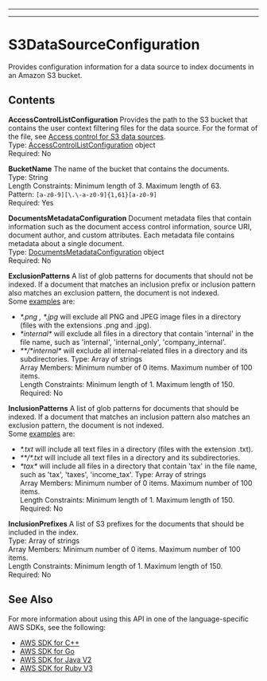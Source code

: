 --------

--------

# S3DataSourceConfiguration<a name="API_S3DataSourceConfiguration"></a>

Provides configuration information for a data source to index documents in an Amazon S3 bucket\.

## Contents<a name="API_S3DataSourceConfiguration_Contents"></a>

 **AccessControlListConfiguration**   <a name="Kendra-Type-S3DataSourceConfiguration-AccessControlListConfiguration"></a>
Provides the path to the S3 bucket that contains the user context filtering files for the data source\. For the format of the file, see [Access control for S3 data sources](https://docs.aws.amazon.com/kendra/latest/dg/s3-acl.html)\.  
Type: [AccessControlListConfiguration](API_AccessControlListConfiguration.md) object  
Required: No

 **BucketName**   <a name="Kendra-Type-S3DataSourceConfiguration-BucketName"></a>
The name of the bucket that contains the documents\.  
Type: String  
Length Constraints: Minimum length of 3\. Maximum length of 63\.  
Pattern: `[a-z0-9][\.\-a-z0-9]{1,61}[a-z0-9]`   
Required: Yes

 **DocumentsMetadataConfiguration**   <a name="Kendra-Type-S3DataSourceConfiguration-DocumentsMetadataConfiguration"></a>
Document metadata files that contain information such as the document access control information, source URI, document author, and custom attributes\. Each metadata file contains metadata about a single document\.  
Type: [DocumentsMetadataConfiguration](API_DocumentsMetadataConfiguration.md) object  
Required: No

 **ExclusionPatterns**   <a name="Kendra-Type-S3DataSourceConfiguration-ExclusionPatterns"></a>
A list of glob patterns for documents that should not be indexed\. If a document that matches an inclusion prefix or inclusion pattern also matches an exclusion pattern, the document is not indexed\.  
Some [examples](https://docs.aws.amazon.com/cli/latest/reference/s3/#use-of-exclude-and-include-filters) are:  
+  *\*\.png , \*\.jpg* will exclude all PNG and JPEG image files in a directory \(files with the extensions \.png and \.jpg\)\.
+  *\*internal\** will exclude all files in a directory that contain 'internal' in the file name, such as 'internal', 'internal\_only', 'company\_internal'\.
+  *\*\*/\*internal\** will exclude all internal\-related files in a directory and its subdirectories\.
Type: Array of strings  
Array Members: Minimum number of 0 items\. Maximum number of 100 items\.  
Length Constraints: Minimum length of 1\. Maximum length of 150\.  
Required: No

 **InclusionPatterns**   <a name="Kendra-Type-S3DataSourceConfiguration-InclusionPatterns"></a>
A list of glob patterns for documents that should be indexed\. If a document that matches an inclusion pattern also matches an exclusion pattern, the document is not indexed\.  
Some [examples](https://docs.aws.amazon.com/cli/latest/reference/s3/#use-of-exclude-and-include-filters) are:  
+  *\*\.txt* will include all text files in a directory \(files with the extension \.txt\)\.
+  *\*\*/\*\.txt* will include all text files in a directory and its subdirectories\.
+  *\*tax\** will include all files in a directory that contain 'tax' in the file name, such as 'tax', 'taxes', 'income\_tax'\.
Type: Array of strings  
Array Members: Minimum number of 0 items\. Maximum number of 100 items\.  
Length Constraints: Minimum length of 1\. Maximum length of 150\.  
Required: No

 **InclusionPrefixes**   <a name="Kendra-Type-S3DataSourceConfiguration-InclusionPrefixes"></a>
A list of S3 prefixes for the documents that should be included in the index\.  
Type: Array of strings  
Array Members: Minimum number of 0 items\. Maximum number of 100 items\.  
Length Constraints: Minimum length of 1\. Maximum length of 150\.  
Required: No

## See Also<a name="API_S3DataSourceConfiguration_SeeAlso"></a>

For more information about using this API in one of the language\-specific AWS SDKs, see the following:
+  [ AWS SDK for C\+\+](https://docs.aws.amazon.com/goto/SdkForCpp/kendra-2019-02-03/S3DataSourceConfiguration) 
+  [ AWS SDK for Go](https://docs.aws.amazon.com/goto/SdkForGoV1/kendra-2019-02-03/S3DataSourceConfiguration) 
+  [ AWS SDK for Java V2](https://docs.aws.amazon.com/goto/SdkForJavaV2/kendra-2019-02-03/S3DataSourceConfiguration) 
+  [ AWS SDK for Ruby V3](https://docs.aws.amazon.com/goto/SdkForRubyV3/kendra-2019-02-03/S3DataSourceConfiguration) 